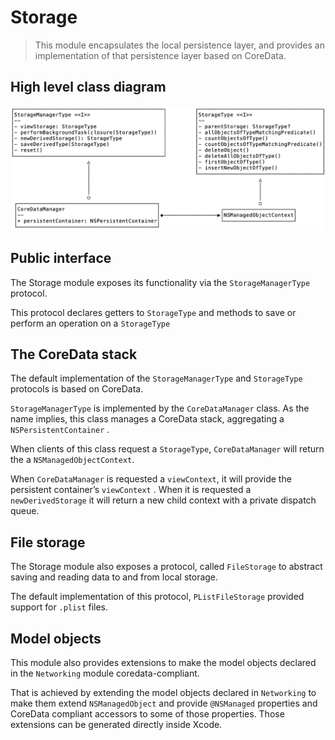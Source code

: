 # Storage

> This module encapsulates the local persistence layer, and provides an implementation of that persistence layer based on CoreData.  

## High level class diagram
![Storage high level class diagram](images/storage.png)

## Public interface
The Storage module exposes its functionality via the `StorageManagerType` protocol. 

This protocol declares getters to `StorageType` and methods to save or perform an operation on a `StorageType` 

## The CoreData stack
The default implementation of the `StorageManagerType` and `StorageType` protocols is based on CoreData.

 `StorageManagerType` is implemented by the `CoreDataManager` class. As the name implies, this class manages a CoreData stack, aggregating a `NSPersistentContainer` .

When clients of this class request a `StorageType`, `CoreDataManager` will return the a `NSManagedObjectContext`. 

When `CoreDataManager` is requested a  `viewContext`, it will provide  the persistent container’s `viewContext` . When it is requested a `newDerivedStorage` it will return a new child context with  a private dispatch queue.

## File storage
The Storage module also exposes a protocol, called `FileStorage` to abstract saving and reading data to and from local storage. 

The default implementation of this protocol, `PListFileStorage` provided support for `.plist` files.  

## Model objects
This module also provides extensions to make the model objects declared in the `Networking` module coredata-compliant.  

That is achieved by extending the model objects declared in `Networking` to make them extend `NSManagedObject` and provide `@NSManaged` properties and CoreData compliant accessors to some of those properties. Those extensions can be generated directly inside Xcode.
